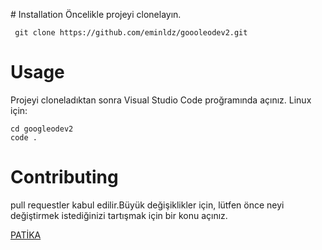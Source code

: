 
﻿# Installation
 Öncelikle projeyi clonelayın.

 ```
  git clone https://github.com/eminldz/goooleodev2.git

 ```
 # Usage
 Projeyi cloneladıktan sonra Visual Studio Code proğramında açınız. 
 Linux için:

 ```
 cd googleodev2
 code .
 ```

 # Contributing
 pull requestler kabul edilir.Büyük değişiklikler için, lütfen önce neyi değiştirmek istediğinizi tartışmak için bir konu açınız.

[PATİKA](https://app.patika.dev)

